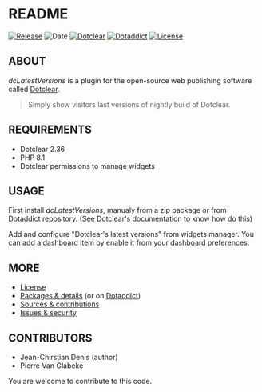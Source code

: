 # README

[![Release](https://img.shields.io/github/v/release/jcdenis/dcLatestVersions?color=lightblue)](https://github.com/JcDenis/dcLatestVersions/releases)
![Date](https://img.shields.io/github/release-date/jcdenis/dcLatestVersions?color=red)
[![Dotclear](https://img.shields.io/badge/dotclear-v2.36-137bbb.svg)](https://fr.dotclear.org/download)
[![Dotaddict](https://img.shields.io/badge/dotaddict-official-9ac123.svg)](https://plugins.dotaddict.org/dc2/details/dcLatestVersions)
[![License](https://img.shields.io/github/license/jcdenis/dcLatestVersions?color=white)](https://github.com/JcDenis/dcLatestVersions/blob/master/LICENSE)

## ABOUT

_dcLatestVersions_ is a plugin for the open-source web publishing software called [Dotclear](https://www.dotclear.org).

> Simply show visitors last versions of nightly build of Dotclear.

## REQUIREMENTS

* Dotclear 2.36
* PHP 8.1
* Dotclear permissions to manage widgets

## USAGE

First install _dcLatestVersions_, manualy from a zip package or from 
Dotaddict repository. (See Dotclear's documentation to know how do this)

Add and configure "Dotclear's latest versions" from widgets manager.
You can add a dashboard item by enable it from your dashboard preferences.

## MORE

* [License](https://github.com/JcDenis/dcLatestVersion/blob/master/LICENSE)
* [Packages & details](https://github.com/JcDenis/dcLatestVersion/releases) (or on [Dotaddict](https://plugins.dotaddict.org/dc2/details/dcLatestVersion))
* [Sources & contributions](https://github.com/JcDenis/dcLatestVersion)
* [Issues & security](https://github.com/JcDenis/dcLatestVersion/issues)

## CONTRIBUTORS

* Jean-Chirstian Denis (author)
* Pierre Van Glabeke

You are welcome to contribute to this code.
